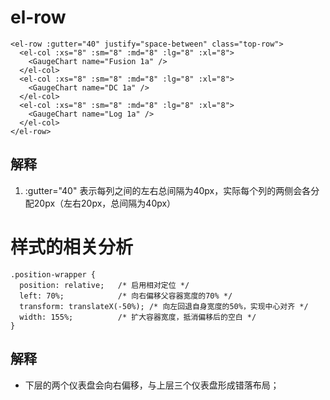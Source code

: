 # el-row
```
<el-row :gutter="40" justify="space-between" class="top-row">
  <el-col :xs="8" :sm="8" :md="8" :lg="8" :xl="8">
    <GaugeChart name="Fusion 1a" />
  </el-col>
  <el-col :xs="8" :sm="8" :md="8" :lg="8" :xl="8">
    <GaugeChart name="DC 1a" />
  </el-col>
  <el-col :xs="8" :sm="8" :md="8" :lg="8" :xl="8">
    <GaugeChart name="Log 1a" />
  </el-col>
</el-row>
```
## 解释
1. :gutter="40" 表示每列之间的左右总间隔为40px，实际每个列的两侧会各分配20px（左右20px，总间隔为40px）

# 样式的相关分析
```
.position-wrapper {
  position: relative;   /* 启用相对定位 */
  left: 70%;            /* 向右偏移父容器宽度的70% */
  transform: translateX(-50%); /* 向左回退自身宽度的50%，实现中心对齐 */
  width: 155%;          /* 扩大容器宽度，抵消偏移后的空白 */
}
```
## 解释
- 下层的两个仪表盘会向右偏移，与上层三个仪表盘形成错落布局； 
